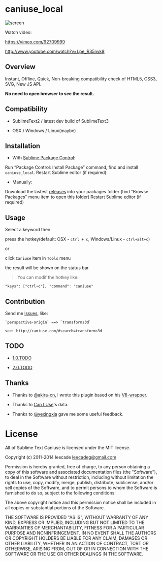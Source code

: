 # caniuse_local

![screen](http://dl.ooxx.org/output-mini.gif)

Watch video:

https://vimeo.com/92709999

http://www.youtube.com/watch?v=Lpe_R35nvk8

## Overview

Instant, Offline, Quick, Non-breaking compatibility check  of HTML5, CSS3, SVG, New JS API.

**No need to open browser to see the result.**

## Compatibility

- SublimeText2 / latest dev build of SublimeText3

- OSX / Windows / Linux(maybe)

## Installation

- With [Sublime Package Control](http://wbond.net/sublime_packages/package_control):

Run “Package Control: Install Package” command, find and install `caniuse_local`.
Restart Sublime editor (if required)

- Manually:

Download the lastest [releases](https://github.com/leecade/caniuse_local/releases) into your packages folder (find "Browse Packages" menu item to open this folder)
Restart Sublime editor (if required)

## Usage

Select a keyword then

press the hotkey(default: OSX - `ctrl + c`, Windows/Linux - `ctrl+alt+c`)

or

click `Caniuse` item in `Tools` menu

the result will be shown on the status bar.

> You can modif the hotkey like:
> 
```
"keys": ["ctrl+c"], "command": "caniuse"
```

## Contribution

Send me [Issues](https://github.com/leecade/caniuse_local/issues), like:

```
`perspective-origin` ==> `transforms3d`

see: http://caniuse.com/#search=transforms3d
```

## TODO

- [1.0.TODO](https://github.com/leecade/caniuse_local/blob/master/1.0.TODO)

- [2.0.TODO](https://github.com/leecade/caniuse_local/blob/master/2.0.TODO)

## Thanks

- Thanks to [@akira-cn](https://github.com/akira-cn), I wrote this plugin based on his [V8-wrapper](https://github.com/akira-cn/SublimeJS).

- Thanks to [Can I Use](http://caniuse.com/)'s data.

- Thanks to [@yexingxia](https://github.com/yexingxia) gave me some useful feedback.

License
=======

All of Sublime Text Caniuse is licensed under the MIT license.

Copyright (c) 2011-2014 leecade <leecadeg@gmail.com>

Permission is hereby granted, free of charge, to any person obtaining a copy of this software and associated documentation files (the "Software"), to deal in the Software without restriction, including without limitation the rights to use, copy, modify, merge, publish, distribute, sublicense, and/or sell copies of the Software, and to permit persons to whom the Software is furnished to do so, subject to the following conditions:

The above copyright notice and this permission notice shall be included in all copies or substantial portions of the Software.

THE SOFTWARE IS PROVIDED "AS IS", WITHOUT WARRANTY OF ANY KIND, EXPRESS OR IMPLIED, INCLUDING BUT NOT LIMITED TO THE WARRANTIES OF MERCHANTABILITY, FITNESS FOR A PARTICULAR PURPOSE AND NONINFRINGEMENT. IN NO EVENT SHALL THE AUTHORS OR COPYRIGHT HOLDERS BE LIABLE FOR ANY CLAIM, DAMAGES OR OTHER LIABILITY, WHETHER IN AN ACTION OF CONTRACT, TORT OR OTHERWISE, ARISING FROM, OUT OF OR IN CONNECTION WITH THE SOFTWARE OR THE USE OR OTHER DEALINGS IN THE SOFTWARE.

